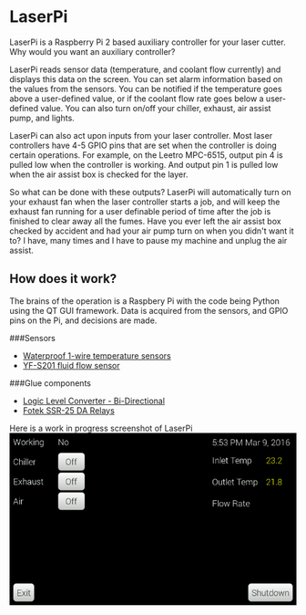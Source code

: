 # LaserPi
LaserPi is a Raspberry Pi 2 based auxiliary controller for your laser cutter. Why would you want an auxiliary controller?

LaserPi reads sensor data (temperature, and coolant flow currently) and displays this data on the screen. You can set alarm
information based on the values from the sensors. You can be notified if the temperature goes above a user-defined value, or
if the coolant flow rate goes below a user-defined value. You can also turn on/off your chiller, exhaust, air assist pump,
and lights.

LaserPi can also act upon inputs from your laser controller. Most laser controllers have 4-5 GPIO pins that are set when
the controller is doing certain operations. For example, on the Leetro MPC-6515, output pin 4 is pulled low when the controller
is working. And output pin 1 is pulled low when the air assist box is checked for the layer.

So what can be done with these outputs? LaserPi will automatically turn on your exhaust fan when the laser controller starts
a job, and will keep the exhaust fan running for a user definable period of time after the job is finished to clear away all
the fumes. Have you ever left the air assist box checked by accident and had your air pump turn on when you didn't want it to?
I have, many times and I have to pause my machine and unplug the air assist.

## How does it work?
The brains of the operation is a Raspbery Pi with the code being Python using the QT GUI framework. Data is acquired
from the sensors, and GPIO pins on the Pi, and decisions are made.

###Sensors
*  [Waterproof 1-wire temperature sensors](http://www.aliexpress.com/wholesale?SearchText=waterproof+DS18b20)
*  [YF-S201 fluid flow sensor](http://www.dx.com/p/yf-s201-hall-effect-water-flow-counter-sensor-black-217625)

###Glue components
*  [Logic Level Converter - Bi-Directional](https://www.sparkfun.com/products/12009)
*  [Fotek SSR-25 DA Relays](http://www.amazon.com/dp/B004HZN628)

Here is a work in progress screenshot of LaserPi
![Screenshot](Documentation/screenshot1.png "Work in progress")
